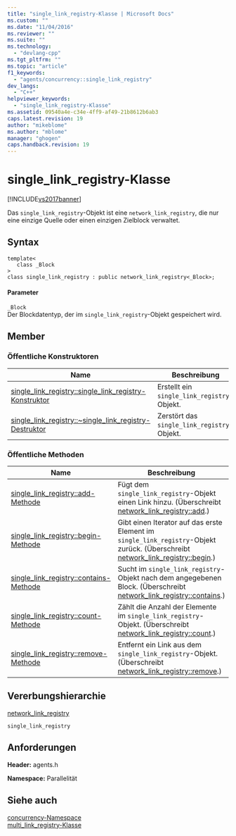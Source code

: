 ```yaml
---
title: "single_link_registry-Klasse | Microsoft Docs"
ms.custom: ""
ms.date: "11/04/2016"
ms.reviewer: ""
ms.suite: ""
ms.technology: 
  - "devlang-cpp"
ms.tgt_pltfrm: ""
ms.topic: "article"
f1_keywords: 
  - "agents/concurrency::single_link_registry"
dev_langs: 
  - "C++"
helpviewer_keywords: 
  - "single_link_registry-Klasse"
ms.assetid: 09540a4e-c34e-4ff9-af49-21b8612b6ab3
caps.latest.revision: 19
author: "mikeblome"
ms.author: "mblome"
manager: "ghogen"
caps.handback.revision: 19
---
```

# single_link_registry-Klasse
[!INCLUDE[vs2017banner](../../../assembler/inline/includes/vs2017banner.md)]

Das `single_link_registry`\-Objekt ist eine `network_link_registry`, die nur eine einzige Quelle oder einen einzigen Zielblock verwaltet.  
  
## Syntax  
  
```  
template<  
   class _Block  
>  
class single_link_registry : public network_link_registry<_Block>;  
```  
  
#### Parameter  
 `_Block`  
 Der Blockdatentyp, der im `single_link_registry`\-Objekt gespeichert wird.  
  
## Member  
  
### Öffentliche Konstruktoren  
  
|Name|**Beschreibung**|  
|----------|----------------------|  
|[single\_link\_registry::single\_link\_registry\-Konstruktor](../Topic/single_link_registry::single_link_registry%20Constructor.md)|Erstellt ein `single_link_registry`\-Objekt.|  
|[single\_link\_registry::~single\_link\_registry\-Destruktor](../Topic/single_link_registry::~single_link_registry%20Destructor.md)|Zerstört das `single_link_registry`\-Objekt.|  
  
### Öffentliche Methoden  
  
|Name|**Beschreibung**|  
|----------|----------------------|  
|[single\_link\_registry::add\-Methode](../Topic/single_link_registry::add%20Method.md)|Fügt dem `single_link_registry`\-Objekt einen Link hinzu. \(Überschreibt [network\_link\_registry::add](../Topic/network_link_registry::add%20Method.md).\)|  
|[single\_link\_registry::begin\-Methode](../Topic/single_link_registry::begin%20Method.md)|Gibt einen Iterator auf das erste Element im `single_link_registry`\-Objekt zurück. \(Überschreibt [network\_link\_registry::begin](../Topic/network_link_registry::begin%20Method.md).\)|  
|[single\_link\_registry::contains\-Methode](../Topic/single_link_registry::contains%20Method.md)|Sucht im `single_link_registry`\-Objekt nach dem angegebenen Block. \(Überschreibt [network\_link\_registry::contains](../Topic/network_link_registry::contains%20Method.md).\)|  
|[single\_link\_registry::count\-Methode](../Topic/single_link_registry::count%20Method.md)|Zählt die Anzahl der Elemente im `single_link_registry`\-Objekt. \(Überschreibt [network\_link\_registry::count](../Topic/network_link_registry::count%20Method.md).\)|  
|[single\_link\_registry::remove\-Methode](../Topic/single_link_registry::remove%20Method.md)|Entfernt ein Link aus dem `single_link_registry`\-Objekt. \(Überschreibt [network\_link\_registry::remove](../Topic/network_link_registry::remove%20Method.md).\)|  
  
## Vererbungshierarchie  
 [network\_link\_registry](../../../parallel/concrt/reference/network-link-registry-class.md)  
  
 `single_link_registry`  
  
## Anforderungen  
 **Header:** agents.h  
  
 **Namespace:** Parallelität  
  
## Siehe auch  
 [concurrency\-Namespace](../../../parallel/concrt/reference/concurrency-namespace.md)   
 [multi\_link\_registry\-Klasse](../../../parallel/concrt/reference/multi-link-registry-class.md)